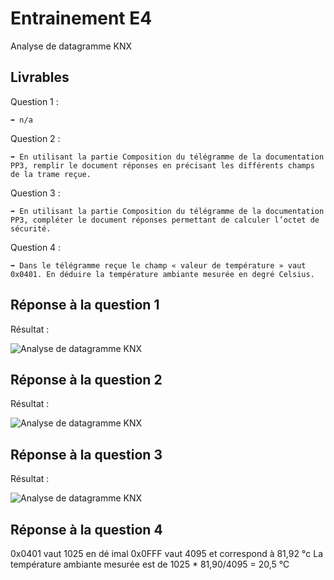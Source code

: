 # Entrainement E4

Analyse de datagramme KNX

## Livrables

Question 1 :

```
➡️ n/a
```

Question 2 :

```
➡️ En utilisant la partie Composition du télégramme de la documentation PP3, remplir le document réponses en précisant les différents champs de la trame reçue.
```

Question 3 :

```
➡️ En utilisant la partie Composition du télégramme de la documentation PP3, compléter le document réponses permettant de calculer l’octet de sécurité.
```

Question 4 :

```
➡️ Dans le télégramme reçue le champ « valeur de température » vaut 0x0401. En déduire la température ambiante mesurée en degré Celsius.
```

## Réponse à la question 1

Résultat :

![Analyse de datagramme KNX](https://i.imgur.com/47k3rBe.png)

## Réponse à la question 2

Résultat :

![Analyse de datagramme KNX](https://i.imgur.com/QeGmj1y.png)

## Réponse à la question 3

Résultat :

![Analyse de datagramme KNX](https://i.imgur.com/eZQHont.png)

## Réponse à la question 4

0x0401 vaut 1025 en dé imal
0x0FFF vaut 4095 et correspond à 81,92 °c
La température ambiante mesurée est de 1025 * 81,90/4095 = 20,5 °C
